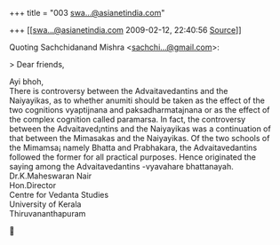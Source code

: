 +++
title = "003 swa...@asianetindia.com"

+++
[[swa...@asianetindia.com	2009-02-12, 22:40:56 [Source](https://groups.google.com/g/bvparishat/c/hZqpk6y2ROg)]]



  
Quoting Sachchidanand Mishra \<[sachchi...@gmail.com]()\>:  
  
\> Dear friends,  
  

Ayi bhoh,  
There is controversy between the Advaitavedantins and the  
Naiyayikas, as to whether anumiti should be taken as the effect of the  
two cognitions vyaptijnana and paksadharmatajnana or as the effect of  
the complex cognition called paramarsa. In fact, the controversy  
between the Advaitaved¡ntins and the Naiyayikas was a continuation of  
that between the Mimasakas and the Naiyayikas. Of the two schools of  
the Mimamsa¡ namely Bhatta and Prabhakara, the Advaitavedantins  
followed the former for all practical purposes. Hence originated the  
saying among the Advaitavedantins -vyavahare bhattanayah.  
Dr.K.Maheswaran Nair  
Hon.Director  
Centre for Vedanta Studies  
University of Kerala  
Thiruvananthapuram  



